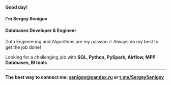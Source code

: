 #### Good day!  
#### I'm Sergey Senigov  
#### **Databases Developer & Engineer**

Data Engineering and Algorithms are my passion 🔥  Always do my best to get the job done! 

Looking for a challenging job with **SQL, Python, PySpark, Airflow, MPP Databases, BI tools**
***
**The best way to connect me: <senigov@yandex.ru> or [t.me/SergeySenigov](https://t.me/SergeySenigov)**

